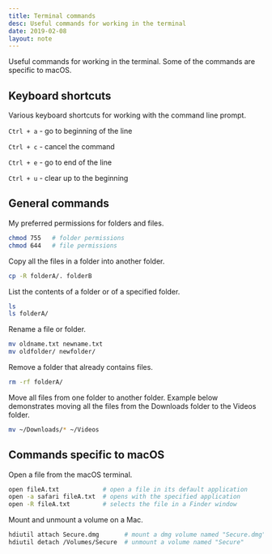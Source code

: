```yaml
---
title: Terminal commands
desc: Useful commands for working in the terminal
date: 2019-02-08
layout: note
---
```


Useful commands for working in the terminal. Some of the commands are specific
to macOS.

## Keyboard shortcuts

Various keyboard shortcuts for working with the command line prompt.

`Ctrl + a` - go to beginning of the line

`Ctrl + c` - cancel the command

`Ctrl + e` - go to end of the line

`Ctrl + u` - clear up to the beginning

## General commands

My preferred permissions for folders and files.

```bash
chmod 755   # folder permissions
chmod 644   # file permissions
```

Copy all the files in a folder into another folder.

```bash
cp -R folderA/. folderB
```

List the contents of a folder or of a specified folder.

```bash
ls
ls folderA/
```

Rename a file or folder.

```bash
mv oldname.txt newname.txt
mv oldfolder/ newfolder/
```

Remove a folder that already contains files.

```bash
rm -rf folderA/
```

Move all files from one folder to another folder. Example below demonstrates
moving all the files from the Downloads folder to the Videos folder.

```bash
mv ~/Downloads/* ~/Videos
```


## Commands specific to macOS

Open a file from the macOS terminal.

```bash
open fileA.txt            # open a file in its default application
open -a safari fileA.txt  # opens with the specified application
open -R fileA.txt         # selects the file in a Finder window
```

Mount and unmount a volume on a Mac.

```bash
hdiutil attach Secure.dmg       # mount a dmg volume named "Secure.dmg"
hdiutil detach /Volumes/Secure  # unmount a volume named "Secure"
```


